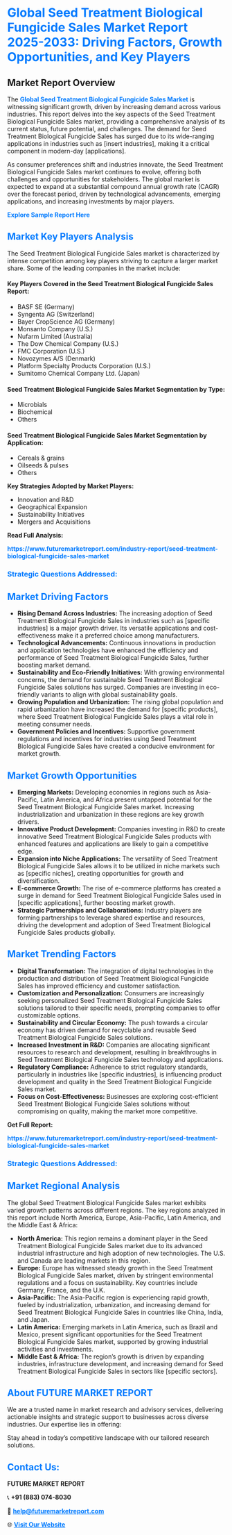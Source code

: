 <h1 style="color: #007BFF;">Global Seed Treatment Biological Fungicide Sales Market Report 2025-2033: Driving Factors, Growth Opportunities, and Key Players</h1>

<section id="overview">
<h2>Market Report Overview</h2>
<p>The <a href="https://www.futuremarketreport.com/industry-report/seed-treatment-biological-fungicide-sales-market" style="color: #007BFF; text-decoration: none;"><strong>Global Seed Treatment Biological Fungicide Sales Market</strong></a> is witnessing significant growth, driven by increasing demand across various industries. This report delves into the key aspects of the Seed Treatment Biological Fungicide Sales market, providing a comprehensive analysis of its current status, future potential, and challenges. The demand for Seed Treatment Biological Fungicide Sales has surged due to its wide-ranging applications in industries such as [insert industries], making it a critical component in modern-day [applications].</p>
<p>As consumer preferences shift and industries innovate, the Seed Treatment Biological Fungicide Sales market continues to evolve, offering both challenges and opportunities for stakeholders. The global market is expected to expand at a substantial compound annual growth rate (CAGR) over the forecast period, driven by technological advancements, emerging applications, and increasing investments by major players.</p>
</section>

<section id="overview">
<p><a href="https://www.futuremarketreport.com/request-sample/reportId=104976" style="color: #007BFF; text-decoration: none;"><strong>Explore Sample Report Here</strong></a></p>
</section>

<section id="key-players">
<h2 style="color: #007BFF;">Market Key Players Analysis</h2>
<p>The Seed Treatment Biological Fungicide Sales market is characterized by intense competition among key players striving to capture a larger market share. Some of the leading companies in the market include:</p>
<h4>Key Players Covered in the Seed Treatment Biological Fungicide Sales Report:</h4>
<ul><li>BASF SE (Germany)</li><li>Syngenta AG (Switzerland)</li><li>Bayer CropScience AG (Germany)</li><li>Monsanto Company (U.S.)</li><li>Nufarm Limited (Australia)</li><li>The Dow Chemical Company (U.S.)</li><li>FMC Corporation (U.S.)</li><li>Novozymes A/S (Denmark)</li><li>Platform Specialty Products Corporation (U.S.)</li><li>Sumitomo Chemical Company Ltd. (Japan)</li></ul>
<h4>Seed Treatment Biological Fungicide Sales Market Segmentation by Type:</h4>
<ul><li>Microbials</li><li>Biochemical</li><li>Others</li></ul>

<h4>Seed Treatment Biological Fungicide Sales Market Segmentation by Application:</h4>
<ul><li>Cereals &amp; grains</li><li>Oilseeds &amp; pulses</li><li>Others</li></ul>
<p><strong>Key Strategies Adopted by Market Players:</strong></p>
<ul>
<li>Innovation and R&D</li>
<li>Geographical Expansion</li>
<li>Sustainability Initiatives</li>
<li>Mergers and Acquisitions</li>
</ul>
</section>

<section>
<p><strong>Read Full Analysis: </strong></p><a href="https://www.futuremarketreport.com/industry-report/seed-treatment-biological-fungicide-sales-market" style="color: #007BFF; text-decoration: none;"><strong>https://www.futuremarketreport.com/industry-report/seed-treatment-biological-fungicide-sales-market</strong></a>
<h3 style="color: #007BFF;">Strategic Questions Addressed:</h3>
</section>

<section id="driving-factors">
<h2 style="color: #007BFF;">Market Driving Factors</h2>
<ul>
<li><strong>Rising Demand Across Industries:</strong> The increasing adoption of Seed Treatment Biological Fungicide Sales in industries such as [specific industries] is a major growth driver. Its versatile applications and cost-effectiveness make it a preferred choice among manufacturers.</li>
<li><strong>Technological Advancements:</strong> Continuous innovations in production and application technologies have enhanced the efficiency and performance of Seed Treatment Biological Fungicide Sales, further boosting market demand.</li>
<li><strong>Sustainability and Eco-Friendly Initiatives:</strong> With growing environmental concerns, the demand for sustainable Seed Treatment Biological Fungicide Sales solutions has surged. Companies are investing in eco-friendly variants to align with global sustainability goals.</li>
<li><strong>Growing Population and Urbanization:</strong> The rising global population and rapid urbanization have increased the demand for [specific products], where Seed Treatment Biological Fungicide Sales plays a vital role in meeting consumer needs.</li>
<li><strong>Government Policies and Incentives:</strong> Supportive government regulations and incentives for industries using Seed Treatment Biological Fungicide Sales have created a conducive environment for market growth.</li>
</ul>
</section>

<section id="growth-opportunities">
<h2 style="color: #007BFF;">Market Growth Opportunities</h2>
<ul>
<li><strong>Emerging Markets:</strong> Developing economies in regions such as Asia-Pacific, Latin America, and Africa present untapped potential for the Seed Treatment Biological Fungicide Sales market. Increasing industrialization and urbanization in these regions are key growth drivers.</li>
<li><strong>Innovative Product Development:</strong> Companies investing in R&D to create innovative Seed Treatment Biological Fungicide Sales products with enhanced features and applications are likely to gain a competitive edge.</li>
<li><strong>Expansion into Niche Applications:</strong> The versatility of Seed Treatment Biological Fungicide Sales allows it to be utilized in niche markets such as [specific niches], creating opportunities for growth and diversification.</li>
<li><strong>E-commerce Growth:</strong> The rise of e-commerce platforms has created a surge in demand for Seed Treatment Biological Fungicide Sales used in [specific applications], further boosting market growth.</li>
<li><strong>Strategic Partnerships and Collaborations:</strong> Industry players are forming partnerships to leverage shared expertise and resources, driving the development and adoption of Seed Treatment Biological Fungicide Sales products globally.</li>
</ul>
</section>

<section id="trending-factors">
<h2 style="color: #007BFF;">Market Trending Factors</h2>
<ul>
<li><strong>Digital Transformation:</strong> The integration of digital technologies in the production and distribution of Seed Treatment Biological Fungicide Sales has improved efficiency and customer satisfaction.</li>
<li><strong>Customization and Personalization:</strong> Consumers are increasingly seeking personalized Seed Treatment Biological Fungicide Sales solutions tailored to their specific needs, prompting companies to offer customizable options.</li>
<li><strong>Sustainability and Circular Economy:</strong> The push towards a circular economy has driven demand for recyclable and reusable Seed Treatment Biological Fungicide Sales solutions.</li>
<li><strong>Increased Investment in R&D:</strong> Companies are allocating significant resources to research and development, resulting in breakthroughs in Seed Treatment Biological Fungicide Sales technology and applications.</li>
<li><strong>Regulatory Compliance:</strong> Adherence to strict regulatory standards, particularly in industries like [specific industries], is influencing product development and quality in the Seed Treatment Biological Fungicide Sales market.</li>
<li><strong>Focus on Cost-Effectiveness:</strong> Businesses are exploring cost-efficient Seed Treatment Biological Fungicide Sales solutions without compromising on quality, making the market more competitive.</li>
</ul>
</section>

<section>
<p><strong>Get Full Report: </strong></p><a href="https://www.futuremarketreport.com/industry-report/seed-treatment-biological-fungicide-sales-market" style="color: #007BFF; text-decoration: none;"><strong>https://www.futuremarketreport.com/industry-report/seed-treatment-biological-fungicide-sales-market</strong></a>
<h3 style="color: #007BFF;">Strategic Questions Addressed:</h3>
</section>


<section id="regional-analysis">
<h2 style="color: #007BFF;">Market Regional Analysis</h2>
<p>The global Seed Treatment Biological Fungicide Sales market exhibits varied growth patterns across different regions. The key regions analyzed in this report include North America, Europe, Asia-Pacific, Latin America, and the Middle East & Africa:</p>
<ul>
<li><strong>North America:</strong> This region remains a dominant player in the Seed Treatment Biological Fungicide Sales market due to its advanced industrial infrastructure and high adoption of new technologies. The U.S. and Canada are leading markets in this region.</li>
<li><strong>Europe:</strong> Europe has witnessed steady growth in the Seed Treatment Biological Fungicide Sales market, driven by stringent environmental regulations and a focus on sustainability. Key countries include Germany, France, and the U.K.</li>
<li><strong>Asia-Pacific:</strong> The Asia-Pacific region is experiencing rapid growth, fueled by industrialization, urbanization, and increasing demand for Seed Treatment Biological Fungicide Sales in countries like China, India, and Japan.</li>
<li><strong>Latin America:</strong> Emerging markets in Latin America, such as Brazil and Mexico, present significant opportunities for the Seed Treatment Biological Fungicide Sales market, supported by growing industrial activities and investments.</li>
<li><strong>Middle East & Africa:</strong> The region’s growth is driven by expanding industries, infrastructure development, and increasing demand for Seed Treatment Biological Fungicide Sales in sectors like [specific sectors].</li>
</ul>
</section>

<footer>
<h2 style="color: #007BFF;">About FUTURE MARKET REPORT</h2>
<p>We are a trusted name in market research and advisory services, delivering actionable insights and strategic support to businesses across diverse industries. Our expertise lies in offering:</p>

<p>Stay ahead in today’s competitive landscape with our tailored research solutions.</p>

<h2 style="color: #007BFF;">Contact Us:</h2>
<p><strong>FUTURE MARKET REPORT</strong></p>
<p>📞 <strong>+91 (883) 074-8030</strong></p>
<p>📧 <strong><a href="mailto:help@futuremarketreport.com" style="color: #007BFF;">help@futuremarketreport.com</a></strong></p>
<p>🌐 <strong><a href="https://www.futuremarketreport.com/" style="color: #007BFF;">Visit Our Website</a></strong></p>
</footer>